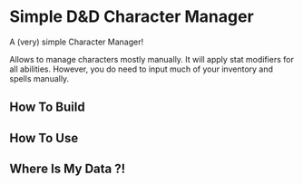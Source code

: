 # Simple D&D Character Manager

A (very) simple Character Manager!

Allows to manage characters mostly manually. It will apply stat modifiers for all abilities. However, you do need to input much of your inventory and spells manually.

## How To Build

## How To Use

## Where Is My Data ?!

